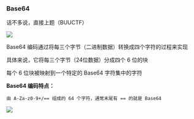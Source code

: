 ### Base64

话不多说，直接上题（BUUCTF）

![](https://pic1.imgdb.cn/item/6784d278d0e0a243d4f3dbf0.jpg)

Base64 编码通过将每三个字节（二进制数据）转换成四个字符的过程来实现

具体来说，它将每三个字节（24位数据）分成四个 6 位的块

每个 6 位块被映射到一个特定的 Base64 字符集中的字符

**Base64 编码特点：**

```
由 A-Za-z0-9+/== 组成的 64 个字符，通常末尾有 == 的就是 Base64
```

![](https://pic1.imgdb.cn/item/6784d28bd0e0a243d4f3dc17.jpg)